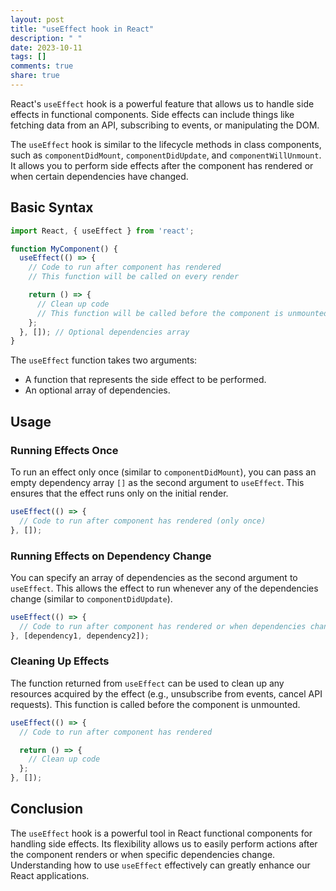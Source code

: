 ```yaml
---
layout: post
title: "useEffect hook in React"
description: " "
date: 2023-10-11
tags: []
comments: true
share: true
---
```


React's `useEffect` hook is a powerful feature that allows us to handle side effects in functional components. Side effects can include things like fetching data from an API, subscribing to events, or manipulating the DOM. 

The `useEffect` hook is similar to the lifecycle methods in class components, such as `componentDidMount`, `componentDidUpdate`, and `componentWillUnmount`. It allows you to perform side effects after the component has rendered or when certain dependencies have changed.

## Basic Syntax

```javascript
import React, { useEffect } from 'react';

function MyComponent() {
  useEffect(() => {
    // Code to run after component has rendered
    // This function will be called on every render

    return () => {
      // Clean up code
      // This function will be called before the component is unmounted
    };
  }, []); // Optional dependencies array
}
```

The `useEffect` function takes two arguments:
- A function that represents the side effect to be performed.
- An optional array of dependencies.

## Usage

### Running Effects Once

To run an effect only once (similar to `componentDidMount`), you can pass an empty dependency array `[]` as the second argument to `useEffect`. This ensures that the effect runs only on the initial render.

```javascript
useEffect(() => {
  // Code to run after component has rendered (only once)
}, []);
```

### Running Effects on Dependency Change

You can specify an array of dependencies as the second argument to `useEffect`. This allows the effect to run whenever any of the dependencies change (similar to `componentDidUpdate`).

```javascript
useEffect(() => {
  // Code to run after component has rendered or when dependencies change
}, [dependency1, dependency2]);
```

### Cleaning Up Effects

The function returned from `useEffect` can be used to clean up any resources acquired by the effect (e.g., unsubscribe from events, cancel API requests). This function is called before the component is unmounted.

```javascript
useEffect(() => {
  // Code to run after component has rendered

  return () => {
    // Clean up code
  };
}, []);
```

## Conclusion

The `useEffect` hook is a powerful tool in React functional components for handling side effects. Its flexibility allows us to easily perform actions after the component renders or when specific dependencies change. Understanding how to use `useEffect` effectively can greatly enhance our React applications.
